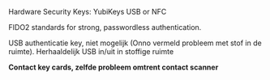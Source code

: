 Hardware Security Keys: YubiKeys USB or NFC

FIDO2 standards for strong, passwordless authentication.

USB authenticatie key, niet mogelijk (Onno vermeld probleem met stof in de ruimte). Herhaaldelijk USB in/uit in stoffige ruimte

**Contact key cards, zelfde probleem omtrent contact scanner**